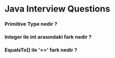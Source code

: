 # Java Interview Questions

### Primitive Type nedir ?

### Integer ile int arasındaki fark nedir ?

### EqualsTo() ile '==' fark nedir ?